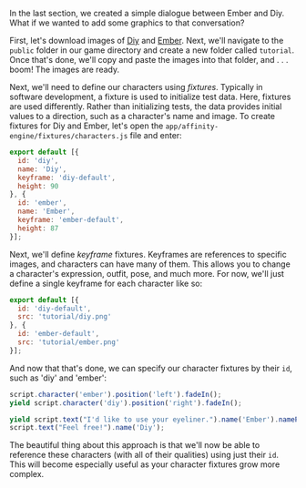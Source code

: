 In the last section, we created a simple dialogue between Ember and Diy. What if we wanted to add some graphics to that conversation?

First, let's download images of [Diy](https://www.instagram.com/p/BQbW6M5FZad) and [Ember](https://www.instagram.com/p/BQbXn5MFzZs). Next, we'll navigate to the `public` folder in our game directory and create a new folder called `tutorial`. Once that's done, we'll copy and paste the images into that folder, and . . . boom! The images are ready.

Next, we'll need to define our characters using _fixtures_. Typically in software development, a fixture is used to initialize test data. Here, fixtures are used differently. Rather than initializing tests, the data provides initial values to a direction, such as a character's name and image. To create fixtures for Diy and Ember, let's open the `app/affinity-engine/fixtures/characters.js` file and enter:

```js
export default [{
  id: 'diy',
  name: 'Diy',
  keyframe: 'diy-default',
  height: 90
}, {
  id: 'ember',
  name: 'Ember',
  keyframe: 'ember-default',
  height: 87
}];
```

Next, we'll define _keyframe_ fixtures. Keyframes are references to specific images, and characters can have many of them. This allows you to change a character's expression, outfit, pose, and much more. For now, we'll just define a single keyframe for each character like so:

```js
export default [{
  id: 'diy-default',
  src: 'tutorial/diy.png'
}, {
  id: 'ember-default',
  src: 'tutorial/ember.png'
}];
```

And now that that's done, we can specify our character fixtures by their `id`, such as 'diy' and 'ember':

```js
script.character('ember').position('left').fadeIn();
yield script.character('diy').position('right').fadeIn();

yield script.text("I'd like to use your eyeliner.").name('Ember').namePosition('right');
script.text("Feel free!").name('Diy');
```

The beautiful thing about this approach is that we'll now be able to reference these characters (with all of their qualities) using just their `id`. This will become especially useful as your character fixtures grow more complex.
